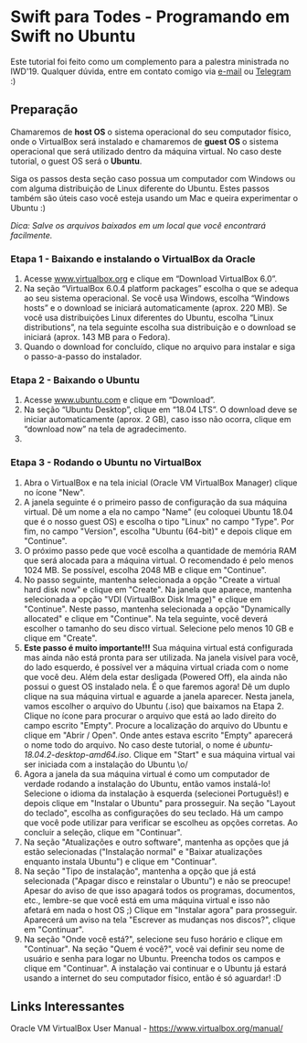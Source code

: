 # Swift para Todes - Programando em Swift no Ubuntu

Este tutorial foi feito como um complemento para a palestra ministrada no IWD'19. Qualquer dúvida, entre em contato comigo via [e-mail](mailto:erbuen@protonmail.com) ou [Telegram](http://t.me/erbuen) :)

## Preparação

Chamaremos de **host OS** o sistema operacional do seu computador físico, onde o VirtualBox será instalado e chamaremos de **guest OS** o sistema operacional que será utilizado dentro da máquina virtual. No caso deste tutorial, o guest OS será o **Ubuntu**.

Siga os passos desta seção caso possua um computador com Windows ou com alguma distribuição de Linux diferente do Ubuntu. Estes passos também são úteis caso você esteja usando um Mac e queira experimentar o Ubuntu :)

*Dica: Salve os arquivos baixados em um local que você encontrará facilmente.*

### Etapa 1 - Baixando e instalando o VirtualBox da Oracle

1. Acesse www.virtualbox.org e clique em “Download VirtualBox 6.0”.
2. Na seção “VirtualBox 6.0.4 platform packages” escolha o que se adequa ao seu sistema operacional. Se você usa Windows, escolha “Windows hosts” e o download se iniciará automaticamente (aprox. 220 MB). Se você usa distribuições Linux diferentes do Ubuntu, escolha “Linux distributions”, na tela seguinte escolha sua distribuição e o download se iniciará (aprox. 143 MB para o Fedora).
3. Quando o download for concluído, clique no arquivo para instalar e siga o passo-a-passo do instalador.

### Etapa 2 - Baixando o Ubuntu

1. Acesse www.ubuntu.com e clique em “Download”.
2. Na seção “Ubuntu Desktop”, clique em “18.04 LTS”. O download deve se iniciar automaticamente (aprox. 2 GB), caso isso não ocorra, clique em “download now” na tela de agradecimento.
3. 
### Etapa 3 - Rodando o Ubuntu no VirtualBox

1. Abra o VirtualBox e na tela inicial (Oracle VM VirtualBox Manager) clique no ícone "New".
2. A janela seguinte é o primeiro passo de configuração da sua máquina virtual. Dê um nome a ela no campo "Name" (eu coloquei Ubuntu 18.04 que é o nosso guest OS) e escolha o tipo "Linux" no campo "Type". Por fim, no campo "Version", escolha "Ubuntu (64-bit)" e depois clique em "Continue".
3. O próximo passo pede que você escolha a quantidade de memória RAM que será alocada para a máquina virtual. O recomendado é pelo menos 1024 MB. Se possível, escolha 2048 MB e clique em "Continue".
4. No passo seguinte, mantenha selecionada a opção "Create a virtual hard disk now" e clique em "Create". Na janela que aparece, mantenha selecionada a opção "VDI (VirtualBox Disk Image)" e clique em "Continue". Neste passo, mantenha selecionada a opção "Dynamically allocated" e clique em "Continue". Na tela seguinte, você deverá escolher o tamanho do seu disco virtual. Selecione pelo menos 10 GB e clique em "Create".
5. **Este passo é muito importante!!!** Sua máquina virtual está configurada mas ainda não está pronta para ser utilizada. Na janela visível para você, do lado esquerdo, é possível ver a máquina virtual criada com o nome que você deu. Além dela estar desligada (Powered Off), ela ainda não possui o guest OS instalado nela. É o que faremos agora! Dê um duplo clique na sua máquina virtual e aguarde a janela aparecer. Nesta janela, vamos escolher o arquivo do Ubuntu (.iso) que baixamos na Etapa 2. Clique no ícone para procurar o arquivo que está ao lado direito do campo escrito "Empty". Procure a localização do arquivo do Ubuntu e clique em "Abrir / Open". Onde antes estava escrito "Empty" aparecerá o nome todo do arquivo. No caso deste tutorial, o nome é *ubuntu-18.04.2-desktop-amd64.iso*. Clique em "Start" e sua máquina virtual vai ser iniciada com a instalação do Ubuntu \o/
6. Agora a janela da sua máquina virtual é como um computador de verdade rodando a instalação do Ubuntu, então vamos instalá-lo! Selecione o idioma da instalação à esquerda (selecionei Português!) e depois clique em "Instalar o Ubuntu" para prosseguir. Na seção "Layout do teclado", escolha as configurações do seu teclado. Há um campo que você pode utilizar para verificar se escolheu as opções corretas. Ao concluir a seleção, clique em "Continuar".
7. Na seção "Atualizações e outro software", mantenha as opções que já estão selecionadas ("Instalação normal" e "Baixar atualizações enquanto instala Ubuntu") e clique em "Continuar".
8. Na seção "Tipo de instalação", mantenha a opção que já está selecionada ("Apagar disco e reinstalar o Ubuntu") e não se preocupe! Apesar do aviso de que isso apagará todos os programas, documentos, etc., lembre-se que você está em uma máquina virtual e isso não afetará em nada o host OS ;) Clique em "Instalar agora" para prosseguir. Aparecerá um aviso na tela "Escrever as mudanças nos discos?", clique em "Continuar".
9. Na seção "Onde você está?", selecione seu fuso horário e clique em "Continuar". Na seção "Quem é você?", você vai definir seu nome de usuário e senha para logar no Ubuntu. Preencha todos os campos e clique em "Continuar". A instalação vai continuar e o Ubuntu já estará usando a internet do seu computador físico, então é só aguardar! :D

## Links Interessantes

Oracle VM VirtualBox User Manual - https://www.virtualbox.org/manual/ 
